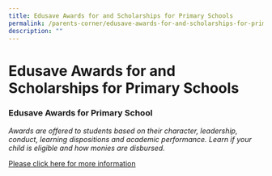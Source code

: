 ```yaml
---
title: Edusave Awards for and Scholarships for Primary Schools
permalink: /parents-corner/edusave-awards-for-and-scholarships-for-primary-schools/
description: ""
---
```


# Edusave Awards for and Scholarships for Primary Schools

### Edusave Awards for Primary School


*Awards are offered to students based on their character, leadership, conduct, learning dispositions and academic performance. Learn if your child is eligible and how monies are disbursed.*

[Please click here for more information](https://www.moe.gov.sg/financial-matters/awards-scholarships/edusave-awards)